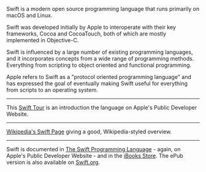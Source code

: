 Swift is a modern open source programming language that runs primarily on macOS and Linux. 

Swift was developed initially by Apple to interoperate with their key frameworks, Cocoa and CocoaTouch, both of which are mostly implemented in Objective-C. 

Swift is influenced by a large number of existing programming languages, and it incorporates concepts from a wide range of programming methods. Everything from scripting to object oriented and functional programming. 

Apple refers to Swift as a "protocol oriented programming language" and has expressed the goal of eventually making Swift useful for everything from scripts to an operating system.

***

This [Swift Tour](https://developer.apple.com/library/content/documentation/Swift/Conceptual/Swift_Programming_Language/GuidedTour.html) is an introduction the language on Apple's Public Developer Website. 

***

[Wikipedia's Swift Page](https://en.wikipedia.org/wiki/Swift_(programming_language)) giving a good, Wikipedia-styled overview.

***

Swift is documented in [The Swift Programming Language](https://developer.apple.com/library/content/documentation/Swift/Conceptual/Swift_Programming_Language/index.html) - again, on Apple's Public Developer Website - and in the [iBooks Store](https://itunes.apple.com/us/book/swift-programming-language/id881256329?mt=11). The ePub version is also available on [Swift.org](https://swift.org/documentation/#the-swift-programming-language).
